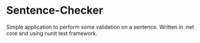 # Sentence-Checker
Simple application to perform some validation on a sentence.
Written in .net core and using nunit test framework.
